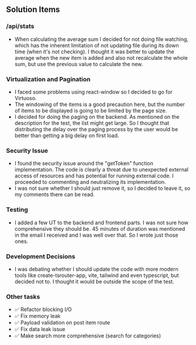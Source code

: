 ## Solution Items

### /api/stats
- When calculating the average sum I decided for not doing file watching, which has the inherent limitation of not updating file during its down time (when it's not checking). I thought it was better to update the average when the new item is added and also not recalculate the whole sum, but use the previous value to calculate the new.

### Virtualization and Pagination
- I faced some problems using react-window so I decided to go for Virtuoso.
- The windowing of the items is a good precaution here, but the number of items to be displayed is going to be limited by the page size.
- I decided for doing the paging on the backend. As mentioned on the description for the test, the list might get large. So I thought that distributing the delay over the paging process by the user would be better than getting a big delay on first load.

### Security Issue
- I found the security issue around the "getToken" function implementation. The code is clearly a threat due to unexpected external access of resources and has potential for running external code. I proceeded to commenting and neutralizing its implementation.
- I was not sure whether I should just remove it, so I decided to leave it, so my comments there can be read.

### Testing
- I added a few UT to the backend and frontend parts. I was not sure how comprehensive they should be. 45 minutes of duration was mentioned in the email I received and I was well over that. So I wrote just those ones.

### Development Decisions
- I was debating whether I should update the code with more modern tools like create-tsrouter-app, vite, tailwind and even typescript, but decided not to. I thought it would be outside the scope of the test.


### Other tasks

- ✅ Refactor blocking I/O
- ✅ Fix memory leak
- ✅ Payload validation on post item route
- ✅ Fix data leak issue
- ✅ Make search more comprehensive (search for categories)